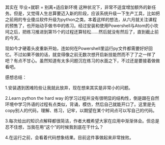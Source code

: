 其实在 毕业+就职 = 别离+适应新环境 这种状况下，非常不适宜增加额外的新任务。但是，又觉得人生总算要迈入新的阶段，应该系统升级一下生产工具，比如把之前用的专业傻瓜软件升级为python之类。本着这样的想法，从六月就关注课程的预售了，也开始动手做书中的练习。经过安装和使用Powershell与Atom的小坎坷之后，把练习推进到第15个的过程还算轻松……然后就没有然后了，直到截止前的今天。

现如今才硬着头皮重新开始，连如何在Powershell里运行py文件都需要好好回忆。不过如果不做的话，就变得像之前无数次想开启新技能然而不了了之一样了吧？有点不甘心。虽然知道有太多问题沉在练习的水面之下，不过还是要接着做做看吧。

感想总结：

1.安装遇到困难险些让我就此放弃，现在想来其实是非常小的问题。

2.Learn python the hard way 的学习过程并没有很明显的结构性，倒是跟在自然环境中学习外语的过程有点类似，背诵，模仿，然后自己就能开口了。这里是先copy别人的代码，理解、练习，记牢，以期望在某个时间点可以写自己的代码。

3.每次给出的知识点解释都很简洁，作者大概希望大家在应用中渐渐体会。但总是忍不住想，当我在用“这个”的时候我到底在干什么？

4.在运行之前，会看着代码想象结果。目前这件事做起来非常挫败。
